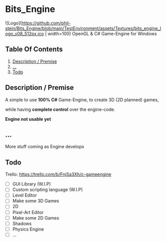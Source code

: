 # Bits_Engine
![Logo](https://github.com/phil-stein/Bits_Engine/blob/main/TestEnvironment/assets/Textures/bits_engine_logo_v08_512px.ico | width=100)
OpenGL &amp; C# Game-Engine for Windows

## Table Of Contents
1. [Description / Premise](https://github.com/phil-stein/Bits_Engine#description--premise)
2. [...](https://github.com/phil-stein/Bits_Engine#)
3. [Todo](https://github.com/phil-stein/Bits_Engine#todo)

## Description / Premise
A simple to use **100% C#** Game-Engine, to create 3D (2D planned) games, 

while having **complete control** over the engine-code.

**Engine not usable yet**

## ...
More stuff coming as Engine develops

## Todo
Trello: https://trello.com/b/FnjSa3Xh/c-gameengine
 - [ ] GUI Library (W.I.P)
 - [ ] Custom scripting language (W.I.P)
 - [ ] Level Editor
 - [ ] Make some 3D Games 
 - [ ] 2D
 - [ ] Pixel-Art Editor
 - [ ] Make some 2D Games
 - [ ] Shadows
 - [ ] Physics Engine
 - [ ] ...
